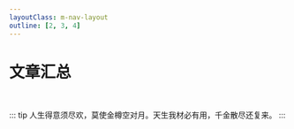 ```yaml
---
layoutClass: m-nav-layout
outline: [2, 3, 4]
---
```


<script setup>
import { NAV_DATA } from './data'
</script>
<style src="./index.scss"></style>

# 文章汇总

<MNavLinks v-for="{title, items} in NAV_DATA" :title="title" :items="items"/>

<br />

::: tip
人生得意须尽欢，莫使金樽空对月。天生我材必有用，千金散尽还复来。
:::